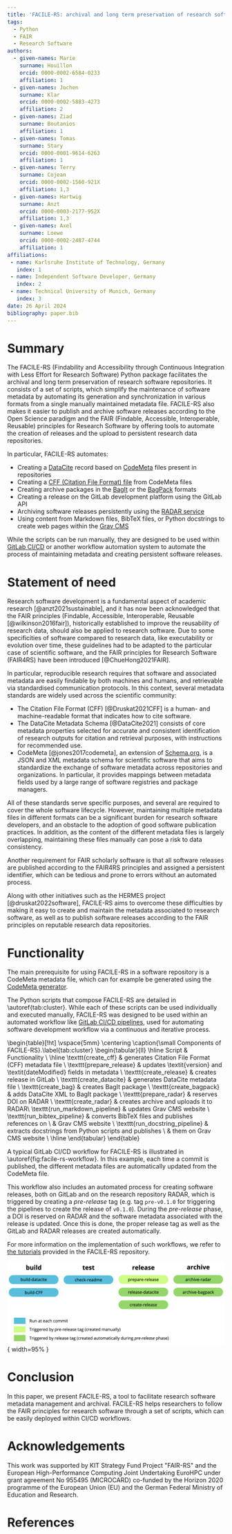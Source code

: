```yaml
---
title: 'FACILE-RS: archival and long term preservation of research software repositories made easy'
tags:
  - Python
  - FAIR
  - Research Software
authors:
  - given-names: Marie
    surname: Houillon
    orcid: 0000-0002-6584-0233
    affiliation: 1
  - given-names: Jochen
    surname: Klar
    orcid: 0000-0002-5883-4273
    affiliation: 2
  - given-names: Ziad
    surname: Boutanios
    affiliation: 1
  - given-names: Tomas
    surname: Stary
    orcid: 0000-0001-9614-6263
    affiliation: 1
  - given-names: Terry
    surname: Cojean
    orcid: 0000-0002-1560-921X
    affiliation: 1,3
  - given-names: Hartwig
    surname: Anzt
    orcid: 0000-0003-2177-952X
    affiliation: 1,3
  - given-names: Axel
    surname: Loewe
    orcid: 0000-0002-2487-4744
    affiliation: 1  
affiliations:
 - name: Karlsruhe Institute of Technology, Germany
   index: 1
 - name: Independent Software Developer, Germany
   index: 2
 - name: Technical University of Munich, Germany
   index: 3
date: 26 April 2024
bibliography: paper.bib
---
```


<!-- From the directory containing this file, you can build paper.pdf using Docker:
docker run --rm \
    --volume $PWD:/data \
    --user $(id -u):$(id -g) \
    --env JOURNAL=joss \
    openjournals/inara
 -->

# Summary

The FACILE-RS (Findability and Accessibility through Continuous Integration with Less Effort for Research Software) Python package facilitates the archival and long term preservation of research software repositories. It consists of a set of scripts, which simplify the maintenance of software metadata by automating its generation and synchronization in various formats from a single manually maintained metadata file. FACILE-RS also makes it easier to publish and archive software releases according to the Open Science paradigm and the FAIR (Findable, Accessible, Interoperable, Reusable) principles for Research Software by offering tools to automate the creation of releases and the upload to persistent research data repositories.

In particular, FACILE-RS automates:

* Creating a [DataCite](http://schema.datacite.org/) record based on [CodeMeta](https://codemeta.github.io/) files present in repositories
* Creating a [CFF (Citation File Format) file](https://citation-file-format.github.io) from CodeMeta files
* Creating archive packages in the [BagIt](https://tools.ietf.org/html/rfc8493) or the [BagPack](https://www.rd-alliance.org/system/files/Research%20Data%20Repository%20Interoperability%20WG%20-%20Final%20Recommendations_reviewed_0.pdf) formats
* Creating a release on the GitLab development platform using the GitLab API
* Archiving software releases persistently using the [RADAR service](https://www.radar-service.eu)
* Using content from Markdown files, BibTeX files, or Python docstrings to create web pages within the [Grav CMS](https://getgrav.org/)

While the scripts can be run manually, they are designed to be used within [GitLab CI/CD](https://docs.gitlab.com/ee/ci/) or another workflow automation system to automate the process of maintaining metadata and creating persistent software releases.


# Statement of need

Research software development is a fundamental aspect of academic research [@anzt2021sustainable],
and it has now been acknowledged that the FAIR principles (Findable, Accessible, Interoperable,
Reusable [@wilkinson2016fair]), historically established to improve the reusability of research data, should also be applied to research software.
Due to some specificities of software compared to research data, like executability or evolution over time, these guidelines had to be adapted to the particular case of scientific software, and the FAIR principles for Research Software (FAIR4RS) have been introduced [@ChueHong2021FAIR].

In particular, reproducible research requires that software and associated metadata are easily findable by both machines and humans, and retrievable via standardised communication protocols.
In this context, several metadata standards are widely used across the scientific community:

* The Citation File Format (CFF) [@Druskat2021CFF] is a human- and machine-readable format that indicates how to cite software.
* The DataCite Metadata Schema [@DataCite2021] consists of core metadata properties selected for accurate and consistent identification of research outputs for citation and retrieval purposes, with instructions for recommended use.
* CodeMeta [@jones2017codemeta], an extension of [Schema.org](https://schema.org/), is a JSON and XML metadata schema for scientific software that aims to standardize the exchange of software metadata across repositories and organizations. In particular, it provides mappings between metadata fields used by a large range of software registries and package managers.

All of these standards serve specific purposes, and several are required to cover the whole software lifecycle.
However, maintaining multiple metadata files in different formats can be a significant burden for research software developers, and an obstacle to the adoption of good software publication practices.
In addition, as the content of the different metadata files is largely overlapping, maintaining these files manually can pose a risk to data consistency.

Another requirement for FAIR scholarly software is that all software releases are published according to the FAIR4RS principles and assigned a persistent identifier, which can be tedious and prone to errors without an automated process.

Along with other initiatives such as the HERMES project [@druskat2022software], FACILE-RS aims to overcome these difficulties by making it easy to create and maintain the metadata associated to research software, as well as to publish software releases according to the FAIR principles on reputable research data repositories.


# Functionality

The main prerequisite for using FACILE-RS in a software repository is a CodeMeta metadata file, which can for example be generated using the [CodeMeta generator](https://codemeta.github.io/codemeta-generator/).

The Python scripts that compose FACILE-RS are detailed in \autoref{tab:cluster}. While each of these scripts can be used individually and executed manually, FACILE-RS was designed to be used within an automated workflow like [GitLab CI/CD pipelines](https://about.gitlab.com/topics/ci-cd/), used for automating software development workflow via a continuous and iterative process. 

\begin{table}[!ht]
\vspace{5mm}
\centering
\caption{\small Components of FACILE-RS}.\label{tab:cluster}
\begin{tabular}{ll}
\hline
Script & Functionality \\
\hline
\texttt{create\_cff}              & generates Citation File Format (CFF) metadata file \\
\texttt{prepare\_release}         & updates \textit{version} and \textit{dateModified} fields in metadata \\
\texttt{create\_release}          & creates release in GitLab \\
\texttt{create\_datacite}         & generates DataCite metadata file \\
\texttt{create\_bag}              & creates BagIt package \\
\texttt{create\_bagpack}          & adds DataCite XML to BagIt package \\
\texttt{prepare\_radar}           & reserves DOI on RADAR \\
\texttt{create\_radar}            & creates archive and uploads it to RADAR\\
\texttt{run\_markdown\_pipeline}  & updates Grav CMS website \\
\texttt{run\_bibtex\_pipeline}    & converts BibTeX files and publishes references on \\
 & Grav CMS website \\
\texttt{run\_docstring\_pipeline} & extracts docstrings from Python scripts and publishes \\
 & them on Grav CMS website \\
\hline
\end{tabular}
\end{table}

A typical GitLab CI/CD workflow for FACILE-RS is illustrated in \autoref{fig:facile-rs-workflow}. In this example, each time a commit is published, the different metadata files are automatically updated from the CodeMeta file.

This workflow also includes an automated process for creating software releases, both on GitLab and on the research repository RADAR, which is triggered by creating a _pre-release_ tag (e.g. tag `pre-v0.1.0` for triggering the pipelines to create the release of `v0.1.0`).
During the _pre-release_ phase, a DOI is reserved on RADAR and the software metadata associated with the release is updated.
Once this is done, the proper release tag as well as the GitLab and RADAR releases are created automatically.

For more information on the implementation of such workflows, we refer to [the tutorials](https://git.opencarp.org/openCARP/FACILE-RS/-/tree/master/docs/tutorials) provided in the FACILE-RS repository.

![Typical structure of an automated FACILE-RS workflow.\label{fig:facile-rs-workflow}](images/facile-rs-workflow.png){ width=95% }

# Conclusion

In this paper, we present FACILE-RS, a tool to facilitate research software metadata management and archival. FACILE-RS helps researchers to follow the FAIR principles for research software through a set of scripts, which can be easily deployed within CI/CD workflows.

# Acknowledgements

This work was supported by KIT Strategy Fund Project "FAIR-RS" and the European High-Performance Computing Joint Undertaking EuroHPC under grant agreement No 955495 (MICROCARD) co-funded by the Horizon 2020 programme of the European Union (EU) and the German Federal Ministry of Education and Research.

# References
